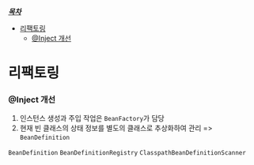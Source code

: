 <u>***목차***</u>
- [리팩토링](#리팩토링)
  + [@Inject 개선](#@Inject-개선)

# 리팩토링
### @Inject 개선
1. 인스턴스 생성과 주입 작업은 `BeanFactory`가 담당
2. 현재 빈 클래스의 상태 정보를 별도의 클래스로 추상화하여 관리 => `BeanDefinition`

`BeanDefinition`
`BeanDefinitionRegistry`
`ClasspathBeanDefinitionScanner`
